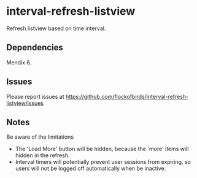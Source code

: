 # interval-refresh-listview
Refresh listview based on time interval.

## Dependencies
Mendix 6.

## Issues
Please report issues at https://github.com/flockofbirds/interval-refresh-listview/issues

## Notes
Be aware of the limitations
 - The 'Load More' button will be hidden, because the 'more' items will hidden in the refresh.
 - Interval timers will potentially prevent user sessions from expiring, so users will not be logged off automatically when be inactive.
